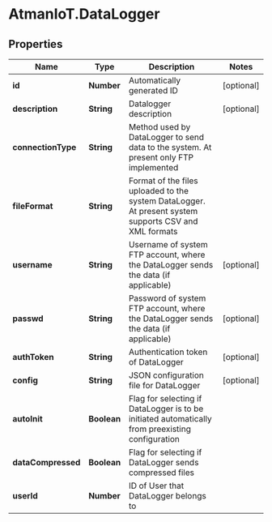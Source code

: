 # AtmanIoT.DataLogger

## Properties

Name | Type | Description | Notes
------------ | ------------- | ------------- | -------------
**id** | **Number** | Automatically generated ID | [optional] 
**description** | **String** | Datalogger description | [optional] 
**connectionType** | **String** | Method used by DataLogger to send data to the system. At present only FTP implemented | 
**fileFormat** | **String** | Format of the files uploaded to the system DataLogger. At present system supports CSV and XML formats | 
**username** | **String** | Username of system FTP account, where the DataLogger sends the data (if applicable) | [optional] 
**passwd** | **String** | Password of system FTP account, where the DataLogger sends the data (if applicable) | [optional] 
**authToken** | **String** | Authentication token of DataLogger | [optional] 
**config** | **String** | JSON configuration file for DataLogger | [optional] 
**autoInit** | **Boolean** | Flag for selecting if DataLogger is to be initiated automatically from preexisting configuration | 
**dataCompressed** | **Boolean** | Flag for selecting if DataLogger sends compressed files | 
**userId** | **Number** | ID of User that DataLogger belongs to | 


